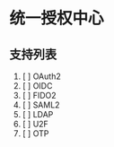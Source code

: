 # 统一授权中心

## 支持列表

1. [ ] OAuth2
2. [ ] OIDC
3. [ ] FIDO2
4. [ ] SAML2
5. [ ] LDAP
6. [ ] U2F
7. [ ] OTP